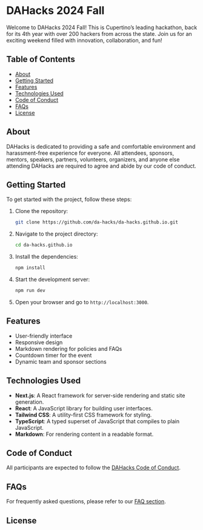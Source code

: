 # DAHacks 2024 Fall

Welcome to DAHacks 2024 Fall! This is Cupertino’s leading hackathon, back for its 4th year with over 200 hackers from across the state. Join us for an exciting weekend filled with innovation, collaboration, and fun!

## Table of Contents

- [About](#about)
- [Getting Started](#getting-started)
- [Features](#features)
- [Technologies Used](#technologies-used)
- [Code of Conduct](#code-of-conduct)
- [FAQs](#faqs)
- [License](#license)

## About

DAHacks is dedicated to providing a safe and comfortable environment and harassment-free experience for everyone. All attendees, sponsors, mentors, speakers, partners, volunteers, organizers, and anyone else attending DAHacks are required to agree and abide by our code of conduct.

## Getting Started

To get started with the project, follow these steps:

1. Clone the repository:

   ```bash
   git clone https://github.com/da-hacks/da-hacks.github.io.git
   ```

2. Navigate to the project directory:

   ```bash
   cd da-hacks.github.io
   ```

3. Install the dependencies:

   ```bash
   npm install
   ```

4. Start the development server:

   ```bash
   npm run dev
   ```

5. Open your browser and go to `http://localhost:3000`.

## Features

- User-friendly interface
- Responsive design
- Markdown rendering for policies and FAQs
- Countdown timer for the event
- Dynamic team and sponsor sections

## Technologies Used

- **Next.js**: A React framework for server-side rendering and static site generation.
- **React**: A JavaScript library for building user interfaces.
- **Tailwind CSS**: A utility-first CSS framework for styling.
- **TypeScript**: A typed superset of JavaScript that compiles to plain JavaScript.
- **Markdown**: For rendering content in a readable format.

## Code of Conduct

All participants are expected to follow the [DAHacks Code of Conduct](./public/policies/code_of_conduct.md).

## FAQs

For frequently asked questions, please refer to our [FAQ section](./src/add_info/faq.ts).

## License

